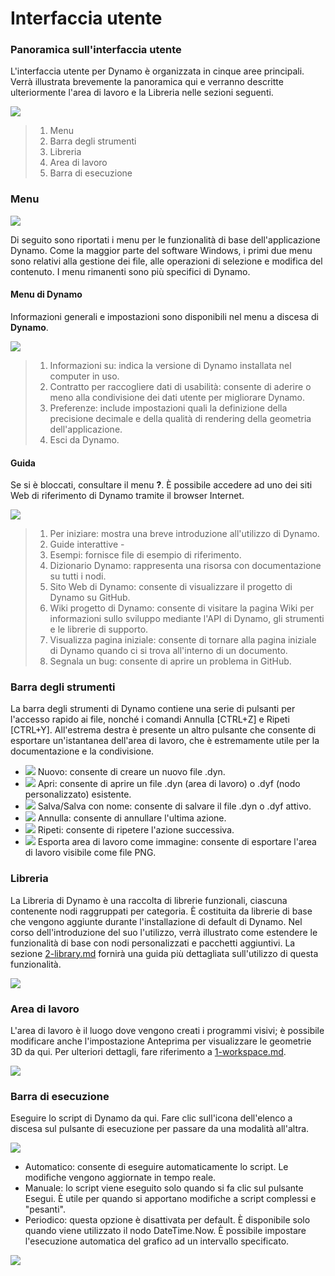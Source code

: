 # Interfaccia utente

### Panoramica sull'interfaccia utente

L'interfaccia utente per Dynamo è organizzata in cinque aree principali. Verrà illustrata brevemente la panoramica qui e verranno descritte ulteriormente l'area di lavoro e la Libreria nelle sezioni seguenti.

![](<images/user interface - ui.jpg>)

> 1. Menu
> 2. Barra degli strumenti
> 3. Libreria
> 4. Area di lavoro
> 5. Barra di esecuzione

### Menu

![](<images/user interface - menu.jpg>)

Di seguito sono riportati i menu per le funzionalità di base dell'applicazione Dynamo. Come la maggior parte del software Windows, i primi due menu sono relativi alla gestione dei file, alle operazioni di selezione e modifica del contenuto. I menu rimanenti sono più specifici di Dynamo.

#### Menu di Dynamo

Informazioni generali e impostazioni sono disponibili nel menu a discesa di **Dynamo**.

![](<images/user interface - dynamo menu.jpg>)

> 1. Informazioni su: indica la versione di Dynamo installata nel computer in uso.
> 2. Contratto per raccogliere dati di usabilità: consente di aderire o meno alla condivisione dei dati utente per migliorare Dynamo.
> 3. Preferenze: include impostazioni quali la definizione della precisione decimale e della qualità di rendering della geometria dell'applicazione.
> 4. Esci da Dynamo.

#### Guida

Se si è bloccati, consultare il menu **?**. È possibile accedere ad uno dei siti Web di riferimento di Dynamo tramite il browser Internet.

![](<images/user interface - help menu.jpg>)

> 1. Per iniziare: mostra una breve introduzione all'utilizzo di Dynamo.
> 2. Guide interattive -
> 3. Esempi: fornisce file di esempio di riferimento.
> 4. Dizionario Dynamo: rappresenta una risorsa con documentazione su tutti i nodi.
> 5. Sito Web di Dynamo: consente di visualizzare il progetto di Dynamo su GitHub.
> 6. Wiki progetto di Dynamo: consente di visitare la pagina Wiki per informazioni sullo sviluppo mediante l'API di Dynamo, gli strumenti e le librerie di supporto.
> 7. Visualizza pagina iniziale: consente di tornare alla pagina iniziale di Dynamo quando ci si trova all'interno di un documento.
> 8. Segnala un bug: consente di aprire un problema in GitHub.

### Barra degli strumenti

La barra degli strumenti di Dynamo contiene una serie di pulsanti per l'accesso rapido ai file, nonché i comandi Annulla \[CTRL+Z] e Ripeti \[CTRL+Y]. All'estrema destra è presente un altro pulsante che consente di esportare un'istantanea dell'area di lavoro, che è estremamente utile per la documentazione e la condivisione.

* ![](<images/user interface - new file.jpg>) Nuovo: consente di creare un nuovo file .dyn.
* ![](<images/user interface - open (1).jpg>) Apri: consente di aprire un file .dyn (area di lavoro) o .dyf (nodo personalizzato) esistente.
* ![](<images/user interface - save.jpg>) Salva/Salva con nome: consente di salvare il file .dyn o .dyf attivo.
* ![](<images/user interface - undo.jpg>) Annulla: consente di annullare l'ultima azione.
* ![](<images/user interface - redo.jpg>) Ripeti: consente di ripetere l'azione successiva.
* ![](<images/user interface - screenshot.jpg>) Esporta area di lavoro come immagine: consente di esportare l'area di lavoro visibile come file PNG.

### Libreria

La Libreria di Dynamo è una raccolta di librerie funzionali, ciascuna contenente nodi raggruppati per categoria. È costituita da librerie di base che vengono aggiunte durante l'installazione di default di Dynamo. Nel corso dell'introduzione del suo l'utilizzo, verrà illustrato come estendere le funzionalità di base con nodi personalizzati e pacchetti aggiuntivi. La sezione [2-library.md](2-library.md "mention") fornirà una guida più dettagliata sull'utilizzo di questa funzionalità.

![](<images/user interface - library.jpg>)

### Area di lavoro

L'area di lavoro è il luogo dove vengono creati i programmi visivi; è possibile modificare anche l'impostazione Anteprima per visualizzare le geometrie 3D da qui. Per ulteriori dettagli, fare riferimento a [1-workspace.md](1-workspace.md "mention").

![](<images/user interface - workspace.gif>)

### Barra di esecuzione

Eseguire lo script di Dynamo da qui. Fare clic sull'icona dell'elenco a discesa sul pulsante di esecuzione per passare da una modalità all'altra.

![](<images/user interface - execution bar.gif>)

* Automatico: consente di eseguire automaticamente lo script. Le modifiche vengono aggiornate in tempo reale.
* Manuale: lo script viene eseguito solo quando si fa clic sul pulsante Esegui. È utile per quando si apportano modifiche a script complessi e "pesanti".
* Periodico: questa opzione è disattivata per default. È disponibile solo quando viene utilizzato il nodo DateTime.Now. È possibile impostare l'esecuzione automatica del grafico ad un intervallo specificato.

![](<images/user interface - execution bar DateTime node.jpg>)
